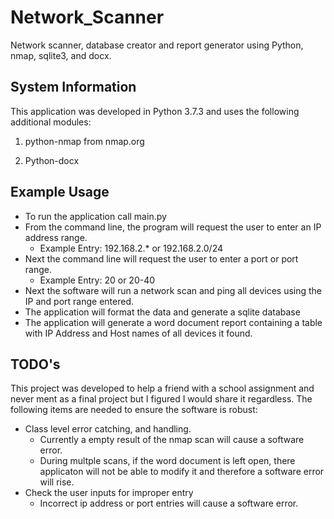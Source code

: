 # Network_Scanner
Network scanner, database creator and report generator using Python, nmap, sqlite3, and docx. 

## System Information

This application was developed in Python 3.7.3 and uses the following additional modules:
  1. python-nmap from nmap.org

  2. Python-docx




## Example Usage

- To run the application call main.py
- From the command line, the program will request the user to enter an IP address range.
  - Example Entry: 192.168.2.* or 192.168.2.0/24
- Next the command line will request the user to enter a port or port range.
  - Example Entry: 20 or 20-40
- Next the software will run a network scan and ping all devices using the IP and port range entered.
- The application will format the data and generate a sqlite database
- The application will generate a word document report containing a table with IP Address and Host names of all devices it found.



## TODO's
This project was developed to help a friend with a school assignment and never ment as a final project but I figured I would share it regardless. The following items are needed to ensure the software is robust:
- Class level error catching, and handling.
  - Currently a empty result of the nmap scan will cause a software error.
  - During multple scans, if the word document is left open, there applicaton will not be able to modify it and therefore a software error will rise.
- Check the user inputs for improper entry
  - Incorrect ip address or port entries will cause a software error.




